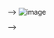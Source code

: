 

-->
![image](https://github.com/MDCummings86/MDCummings86/assets/126340452/11779010-4ea7-425d-a6d5-e2da960d4b36)

-->


